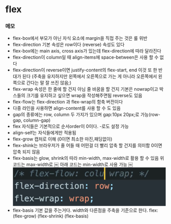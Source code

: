 # flex

### 메모

- flex-box에서 부모가 아닌 자식 요소에 margin을 직접 주는 것은 룰 위반
- flex-direction 기본 속성은 row이다 (reverse) 속성도 있다
- flex-box에는 main axis, cross axis가 있는데 flex-direction에 따라 달라진다
- flex-direction이 column일 때 align-items에 space-between은 사용 할 수 없다
- flex-direction이 reverse이면 justify-content의 flex-start, end 이것 또 한 반대가 된다 (주축을 유지하지만 왼쪽에서 오른쪽으로 가는 게 아니라 오른쪽에서 왼쪽으로 간다는 말 잘 쓰진 않음;)
- flex-wrap 속성은 한 줄에 할 건지 아님 줄 바꿈을 할 건지 기본은 nowrap이고 박스들의 크기를 유지하고 싶으면 wrap을 작성해주면됨 reverse도 있음
- flex-flow는 flex-direction 과 flex-wrap의 함축 버전이다
- 다중 라인을 사용하면 align-content를 사용 할 수 도 있음
- gap의 종류에는 row, column 두 가지가 있으며 gap:10px 20px;로 가능(row-gap, column-gap)
- flex 자식들은 기본적으로 순서order이 0이다. -로도 설정 가능
- align-self는 자식들에게만 적용됨
- flex-grow 캡처로 이해 (0이면 최소한 마진,패딩없이)
- flex-shink는 브라우저가 줄 어들 때 어떤걸 더 빨리 압축 할 건지를 의미함 0이면 압축 되지 않음
- flex-basis는 glow, shrink의 따라 min-width, max-width로 활용 할 수 있음 위 코드는 max-width로
  ￼
  아래 코드는 min-width로 사용 가능
  ￼![](/public/flex-wrap.png)
- flex-basis 기본 값을 주는거다. width와 다른점을 주축을 기준으로 한다.
  flex:(flex-grow) (flex-shrink) (flex-basis)

